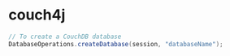 couch4j
=======

```java
// To create a CouchDB database
DatabaseOperations.createDatabase(session, "databaseName");
```
